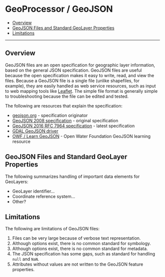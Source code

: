 # GeoProcessor / GeoJSON

*   [Overview](#overview)
*   [GeoJSON Files and Standard GeoLayer Properties](#geojson-files-and-standard-geolayer-properties)
*   [Limitations](#limitations)

----------------

## Overview ##

GeoJSON files are an open specification for geographic layer information, based on the general JSON specification.
GeoJSON files are useful because the open specification makes it easy to write, read, and view the files.
Because a GeoJSON file is a single file (unlike shapefiles, for example), they are easily handled
as web service resources, such as input to web mapping tools like [Leaflet](http://leafletjs.com/).
The simple file format is generally simple to troubleshooting because the file can be edited and tested.

The following are resources that explain the specification:

*   [geojson.org](http://geojson.org/) - specification originator
*   [GeoJSON 2008 specification](http://geojson.org/geojson-spec.html) - original specification
*   [GeoJSON 2016 RFC 7964 specification](http://geojson.org/geojson-spec.html) - latest specification
*   [GDAL GeoJSON driver](https://gdal.org/drivers/vector/geojson.html#vector-geojson)
*   [OWF / Learn GeoJSON](http://learn.openwaterfoundation.org/owf-learn-geojson/) - Open Water Foundation GeoJSON learning resource

## GeoJSON Files and Standard GeoLayer Properties ##

The following summarizes handling of important data elements for GeoLayers:

*   GeoLayer identifier...
*   Coordinate reference system...
*   Other?

## Limitations ##

The following are limitations of GeoJSON files:

1.  Files can be very large because of verbose text representation.
2.  Although options exist, there is no common standard for symbology.
3.  Although options exist, there is no common standard for metadata.
4.  The JSON specification has some gaps, such as standard for handling `null` and `NaN`.
5.  Attributes without values are not written to the GeoJSON feature properties. 
